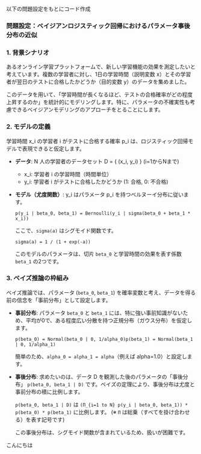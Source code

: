 以下の問題設定をもとにコード作成

### 問題設定：ベイジアンロジスティック回帰におけるパラメータ事後分布の近似

### 1. 背景シナリオ

あるオンライン学習プラットフォームで、新しい学習機能の効果を測定したいと考えています。複数の学習者に対し、1日の学習時間（説明変数 x）とその学習者が翌日のテストに合格したかどうか（目的変数 y）のデータを集めました。

このデータを用いて、「学習時間が長くなるほど、テストの合格確率がどの程度上昇するのか」を統計的にモデリングします。特に、パラメータの不確実性も考慮できるベイジアンモデリングのアプローチをとることにします。
### 2. モデルの定義

学習時間 x_i の学習者 i がテストに合格する確率 p_i は、ロジスティック回帰モデルで表現できると仮定します。

- **データ**: N 人の学習者のデータセット D = { (x_i, y_i) } (i=1からNまで)
    - x_i: 学習者 i の学習時間（時間単位）
    - y_i: 学習者 i がテストに合格したかどうか (1: 合格, 0: 不合格)
- **モデル（尤度関数）**:
y_i はパラメータ p_i を持つベルヌーイ分布に従います。
    
    `p(y_i | beta_0, beta_1) = Bernoulli(y_i | sigma(beta_0 + beta_1 * x_i))`
    
    ここで、`sigma(a)` はシグモイド関数です。
    
    `sigma(a) = 1 / (1 + exp(-a))`
    
    このモデルのパラメータは、切片 `beta_0` と学習時間の効果を表す係数 `beta_1` の2つです。
    

### 3. ベイズ推論の枠組み

ベイズ推論では、パラメータ (`beta_0`, `beta_1`) を確率変数と考え、データを得る前の信念を「事前分布」として設定します。

- **事前分布**:
パラメータ `beta_0` と `beta_1` には、特に強い事前知識がないため、平均が0で、ある程度広い分散を持つ正規分布（ガウス分布）を仮定します。
    
    `p(beta_0) = Normal(beta_0 | 0, 1/alpha_0)p(beta_1) = Normal(beta_1 | 0, 1/alpha_1)`
    
    簡単のため、`alpha_0 = alpha_1 = alpha`（例えば alpha=1.0）と設定します。
    
- **事後分布**:
求めたいのは、データ D を観測した後のパラメータの「事後分布」 `p(beta_0, beta_1 | D)` です。ベイズの定理により、事後分布は尤度と事前分布の積に比例します。
    
    `p(beta_0, beta_1 | D)` は `(Π_{i=1 to N} p(y_i | beta_0, beta_1)) * p(beta_0) * p(beta_1)` に比例します。
    (※ `Π` は総乗（すべてを掛け合わせる）を表す記号です)
    
    この事後分布は、シグモイド関数が含まれているため、扱いが困難です。

こんにちは